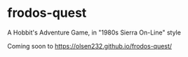 # frodos-quest
A Hobbit's Adventure Game, in "1980s Sierra On-Line" style

Coming soon to https://olsen232.github.io/frodos-quest/
